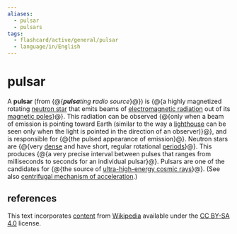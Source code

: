 ```yaml
---
aliases:
  - pulsar
  - pulsars
tags:
  - flashcard/active/general/pulsar
  - language/in/English
---
```


# pulsar

A __pulsar__ (from {@{_<b>pulsa</b>ting <b>r</b>adio source_}@}) is {@{a highly magnetized rotating [neutron star](neutron%20star.md) that emits beams of [electromagnetic radiation](electromagnetic%20radiation.md) out of its [magnetic poles](poles%20of%20astronomical%20bodies.md#magnetic%20poles)}@}. This radiation can be observed {@{only when a beam of emission is pointing toward Earth (similar to the way a [lighthouse](lighthouse.md) can be seen only when the light is pointed in the direction of an observer)}@}, and is responsible for {@{the pulsed appearance of emission}@}. Neutron stars are {@{very [dense](density.md) and have short, regular rotational [periods](frequency.md)}@}. This produces {@{a very precise interval between pulses that ranges from milliseconds to seconds for an individual pulsar}@}. Pulsars are one of the candidates for {@{the source of [ultra-high-energy cosmic rays](ultra-high-energy%20cosmic%20ray.md)}@}. (See also [centrifugal mechanism of acceleration](centrifugal%20acceleration%20(astrophysics).md).)

## references

This text incorporates [content](https://en.wikipedia.org/wiki/pulsar) from [Wikipedia](Wikipedia.md) available under the [CC BY-SA 4.0](https://creativecommons.org/licenses/by-sa/4.0/) license.
